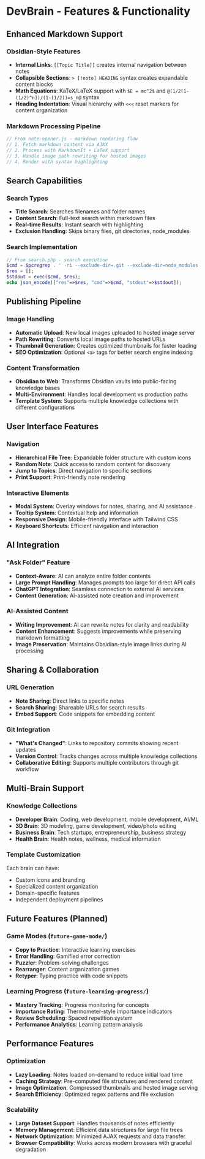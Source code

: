 # DevBrain - Features & Functionality

## Enhanced Markdown Support

### Obsidian-Style Features
- **Internal Links**: `[[Topic Title]]` creates internal navigation between notes
- **Collapsible Sections**: `> [!note] HEADING` syntax creates expandable content blocks
- **Math Equations**: KaTeX/LaTeX support with `$E = mc^2$` and `@(1/2[1-(1/2)^n])/(1-(1/2))=s_n@` syntax
- **Heading Indentation**: Visual hierarchy with `<<<` reset markers for content organization

### Markdown Processing Pipeline
```javascript
// From note-opener.js - markdown rendering flow
// 1. Fetch markdown content via AJAX
// 2. Process with MarkdownIt + LaTeX support
// 3. Handle image path rewriting for hosted images
// 4. Render with syntax highlighting
```

## Search Capabilities

### Search Types
- **Title Search**: Searches filenames and folder names
- **Content Search**: Full-text search within markdown files
- **Real-time Results**: Instant search with highlighting
- **Exclusion Handling**: Skips binary files, git directories, node_modules

### Search Implementation
```php
// From search.php - search execution
$cmd = $pcregrep . ' -ri --exclude-dir=.git --exclude-dir=node_modules "' . $search . '" "' . $DIR_SNIPPETS . '"';
$res = [];
$stdout = exec($cmd, $res);
echo json_encode(["res"=>$res, "cmd"=>$cmd, "stdout"=>$stdout]);
```

## Publishing Pipeline

### Image Handling
- **Automatic Upload**: New local images uploaded to hosted image server
- **Path Rewriting**: Converts local image paths to hosted URLs
- **Thumbnail Generation**: Creates optimized thumbnails for faster loading
- **SEO Optimization**: Optional `<a>` tags for better search engine indexing

### Content Transformation
- **Obsidian to Web**: Transforms Obsidian vaults into public-facing knowledge bases
- **Multi-Environment**: Handles local development vs production paths
- **Template System**: Supports multiple knowledge collections with different configurations

## User Interface Features

### Navigation
- **Hierarchical File Tree**: Expandable folder structure with custom icons
- **Random Note**: Quick access to random content for discovery
- **Jump to Topics**: Direct navigation to specific sections
- **Print Support**: Print-friendly note rendering

### Interactive Elements
- **Modal System**: Overlay windows for notes, sharing, and AI assistance
- **Tooltip System**: Contextual help and information
- **Responsive Design**: Mobile-friendly interface with Tailwind CSS
- **Keyboard Shortcuts**: Efficient navigation and interaction

## AI Integration

### "Ask Folder" Feature
- **Context-Aware**: AI can analyze entire folder contents
- **Large Prompt Handling**: Manages prompts too large for direct API calls
- **ChatGPT Integration**: Seamless connection to external AI services
- **Content Generation**: AI-assisted note creation and improvement

### AI-Assisted Content
- **Writing Improvement**: AI can rewrite notes for clarity and readability
- **Content Enhancement**: Suggests improvements while preserving markdown formatting
- **Image Preservation**: Maintains Obsidian-style image links during AI processing

## Sharing & Collaboration

### URL Generation
- **Note Sharing**: Direct links to specific notes
- **Search Sharing**: Shareable URLs for search results
- **Embed Support**: Code snippets for embedding content

### Git Integration
- **"What's Changed"**: Links to repository commits showing recent updates
- **Version Control**: Tracks changes across multiple knowledge collections
- **Collaborative Editing**: Supports multiple contributors through git workflow

## Multi-Brain Support

### Knowledge Collections
- **Developer Brain**: Coding, web development, mobile development, AI/ML
- **3D Brain**: 3D modeling, game development, video/photo editing
- **Business Brain**: Tech startups, entrepreneurship, business strategy
- **Health Brain**: Health notes, wellness, medical information

### Template Customization
Each brain can have:
- Custom icons and branding
- Specialized content organization
- Domain-specific features
- Independent deployment pipelines

## Future Features (Planned)

### Game Modes (`future-game-mode/`)
- **Copy to Practice**: Interactive learning exercises
- **Error Handling**: Gamified error correction
- **Puzzler**: Problem-solving challenges
- **Rearranger**: Content organization games
- **Retyper**: Typing practice with code snippets

### Learning Progress (`future-learning-progress/`)
- **Mastery Tracking**: Progress monitoring for concepts
- **Importance Rating**: Thermometer-style importance indicators
- **Review Scheduling**: Spaced repetition system
- **Performance Analytics**: Learning pattern analysis

## Performance Features

### Optimization
- **Lazy Loading**: Notes loaded on-demand to reduce initial load time
- **Caching Strategy**: Pre-computed file structures and rendered content
- **Image Optimization**: Compressed thumbnails and hosted image serving
- **Search Efficiency**: Optimized regex patterns and file exclusion

### Scalability
- **Large Dataset Support**: Handles thousands of notes efficiently
- **Memory Management**: Efficient data structures for large file trees
- **Network Optimization**: Minimized AJAX requests and data transfer
- **Browser Compatibility**: Works across modern browsers with graceful degradation
